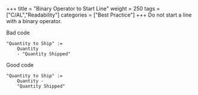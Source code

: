 +++
title = "Binary Operator to Start Line"
weight = 250
tags = ["C/AL","Readability"]
categories = ["Best Practice"]
+++
Do not start a line with a binary operator.

Bad code

```al
"Quantity to Ship" :=
    Quantity 
    - "Quantity Shipped"
```

Good code

```al
"Quantity to Ship" :=
    Quantity -
    "Quantity Shipped"
```

